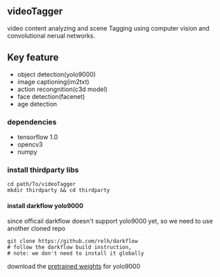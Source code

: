 videoTagger
--------
video content analyzing and scene Tagging using computer vision and convolutional nerual networks.

## Key feature
 - object detection(yolo9000)
 - image captioning(im2txt)
 - action recongnition(c3d model)
 - face detection(facenet)
 - age detection

### dependencies
 - tensorflow 1.0
 - opencv3
 - numpy

### install thirdparty libs
```
cd path/To/videoTagger
mkdir thirdparty && cd thirdparty
```
#### install darkflow yolo9000
since officail darkflow doesn't support yolo9000 yet, so we need to use another cloned repo
```
git clone https://github.com/relh/darkflow
# follow the darkflow build instruction,
# note: we don't need to install it globally
```
download the [pretrained weights](http://pjreddie.com/media/files/yolo9000.weights) for yolo9000



